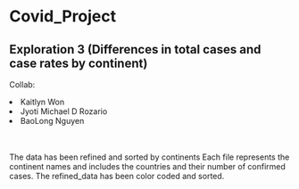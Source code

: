 # Covid_Project

## Exploration 3 (Differences in total cases and case rates by continent)

Collab:
<li>Kaitlyn Won</li>
<li>Jyoti Michael D Rozario</li>
<li>BaoLong Nguyen</li>

<br></br>
The data has been refined and sorted by continents
Each file represents the continent names and includes the countries and their number of confirmed cases.
The refined_data has been color coded and sorted.
